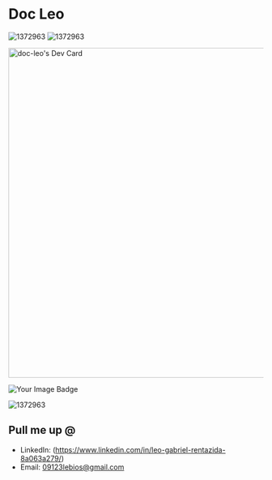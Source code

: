 # Doc Leo


![1372963](https://github-profile-trophy.vercel.app/?username=Doc-Leo&theme=dracula)
![1372963](https://www.codewars.com/users/Doc-Leo/badges/large )



<a href="https://app.daily.dev/dcleo"><img src="https://api.daily.dev/devcards/v2/RKuZ3mFuz6ACy9y5VPLZi.png?type=wide&r=o4v" width="652" alt="doc-leo's Dev Card"/></a>



<img src="https://tryhackme-badges.s3.amazonaws.com/dc730.png" alt="Your Image Badge" />

![1372963](https://assets.tryhackme.com/room-badges/80fe798a874c21b238240ffc401cfb2f.png)





## Pull me up @

- LinkedIn: (https://www.linkedin.com/in/leo-gabriel-rentazida-8a063a279/)
- Email: 09123lebios@gmail.com
